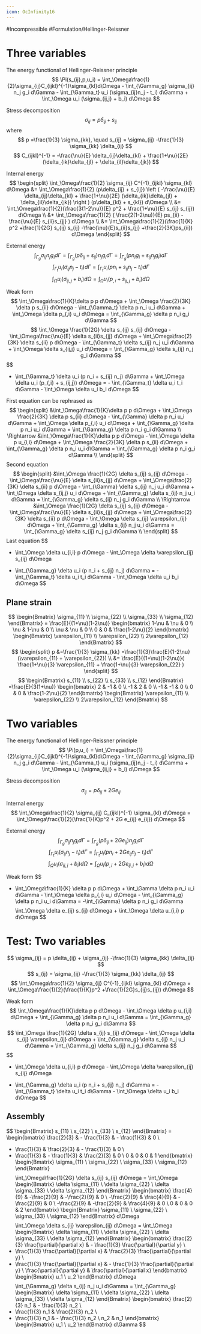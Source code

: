```yaml
---
icon: OcInfinity16
---
```



#Incompressible #Formulation/Hellinger-Reissner  

# Three variables

The energy functional of Hellinger-Reissner principle
$$
\Pi(s_{ij},p,u_i) = \int_\Omega\frac{1}{2}\sigma_{ij}C_{ijkl}^{-1}\sigma_{kl}d\Omega - \int_{\Gamma_g} \sigma_{ij} n_j g_i d\Gamma - \int_{\Gamma_t} u_i (\sigma_{ij}n_j - t_i) d\Gamma + \int_\Omega u_i (\sigma_{ij,j} + b_i) d\Omega
$$

Stress decomposition
$$
\sigma_{ij} = p \delta_{ij} + s_{ij}
$$
where
$$
p =\frac{1}{3} \sigma_{kk}, \quad s_{ij} = \sigma_{ij} -\frac{1}{3} \sigma_{kk} \delta_{ij}
$$
$$
C_{ijkl}^{-1} =  -\frac{\nu}{E} \delta_{ij}\delta_{kl} + \frac{1+\nu}{2E} (\delta_{ik}\delta_{jl} + \delta_{il}\delta_{jk})
$$

Internal energy
$$
\begin{split}
\int_\Omega\frac{1}{2} \sigma_{ij} C^{-1}_{ijkl} \sigma_{kl} d\Omega &=
\int_\Omega\frac{1}{2} (p\delta_{ij} + s_{ij}) \left (
-\frac{\nu}{E} \delta_{ij}\delta_{kl} + \frac{1+\nu}{2E} (\delta_{ik}\delta_{jl} + \delta_{il}\delta_{jk})
\right ) (p\delta_{kl} + s_{kl}) d\Omega \\ &=
\int_\Omega\frac{1}{2}(\frac{3(1-2\nu)}{E} p^2 + \frac{1+\nu}{E} s_{ij} s_{ij}) d\Omega \\ &+
\int_\Omega\frac{1}{2} ( \frac{2(1-2\nu)}{E} ps_{ii} - \frac{\nu}{E} s_{ii}s_{jj} ) d\Omega \\ &=
\int_\Omega\frac{1}{2}(\frac{1}{K} p^2 +\frac{1}{2G} s_{ij} s_{ij} -\frac{\nu}{E}s_{ii}s_{jj} +\frac{2}{3K}ps_{ii}) d\Omega
\end{split}
$$

External energy
$$
\int_{\Gamma_g} \sigma_{ij} n_j g_i d\Gamma = \int_{\Gamma_g} (p\delta_{ij} + s_{ij}) n_j g_i d\Gamma
= \int_{\Gamma_g} (p n_i g_i + s_{ij} n_j g_i) d\Gamma
$$
$$
\int_{\Gamma_t} u_i (\sigma_{ij}n_j - t_i) d\Gamma = \int_{\Gamma_t} u_i (p n_i + s_{ij} n_j - t_i) d\Gamma
$$
$$
\int_\Omega u_i (\sigma_{ij,j} + b_i) d\Omega = \int_\Omega u_i (p_{,i} + s_{ij,j} + b_i) d\Omega
$$

Weak form
$$
\int_\Omega\frac{1}{K}\delta p p d\Omega + \int_\Omega \frac{2}{3K} \delta p s_{ii} d\Omega - \int_{\Gamma_t} \delta p n_i u_i d\Gamma + \int_\Omega \delta p_{,i} u_i d\Omega = \int_{\Gamma_g} \delta p n_i g_i d\Gamma 
$$
$$
\int_\Omega \frac{1}{2G} \delta s_{ij} s_{ij} d\Omega - \int_\Omega\frac{\nu}{E} \delta s_{ii}s_{jj} d\Omega + \int_\Omega\frac{2}{3K} \delta s_{ii} p d\Omega - \int_{\Gamma_t} \delta s_{ij} n_j u_i d\Gamma + \int_\Omega \delta s_{ij,j} u_i d\Omega = \int_{\Gamma_g} \delta s_{ij} n_j g_i d\Gamma
$$
$$
- \int_{\Gamma_t} \delta u_i (p n_i + s_{ij} n_j) d\Gamma + \int_\Omega \delta u_i (p_{,i} + s_{ij,j}) d\Omega 
= - \int_{\Gamma_t} \delta u_i t_i d\Gamma - \int_\Omega \delta u_i b_i d\Omega
$$

First equation can be rephrased as
$$
\begin{split}
&\int_\Omega\frac{1}{K}\delta p p d\Omega + \int_\Omega \frac{2}{3K} \delta p s_{ii} d\Omega - \int_{\Gamma} \delta p n_i u_i d\Gamma + \int_\Omega \delta p_{,i} u_i d\Omega + \int_{\Gamma_g} \delta p n_i u_i d\Gamma = \int_{\Gamma_g} \delta p n_i g_i d\Gamma \\
\Rightarrow
&\int_\Omega\frac{1}{K}\delta p p d\Omega - \int_\Omega \delta p u_{i,i} d\Omega + \int_\Omega \frac{2}{3K} \delta p s_{ii} d\Omega + \int_{\Gamma_g} \delta p n_i u_i d\Gamma = \int_{\Gamma_g} \delta p n_i g_i d\Gamma \\
\end{split}
$$
Second equation
$$
\begin{split}
&\int_\Omega \frac{1}{2G} \delta s_{ij} s_{ij} d\Omega - \int_\Omega\frac{\nu}{E} \delta s_{ii}s_{jj} d\Omega + \int_\Omega\frac{2}{3K} \delta s_{ii} p d\Omega - \int_{\Gamma} \delta s_{ij} n_j u_i d\Gamma + \int_\Omega \delta s_{ij,j} u_i d\Omega + \int_{\Gamma_g} \delta s_{ij} n_j u_i d\Gamma = \int_{\Gamma_g} \delta s_{ij} n_j g_i d\Gamma \\
\Rightarrow
&\int_\Omega \frac{1}{2G} \delta s_{ij} s_{ij} d\Omega - \int_\Omega\frac{\nu}{E} \delta s_{ii}s_{jj} d\Omega + \int_\Omega\frac{2}{3K} \delta s_{ii} p d\Omega - \int_\Omega \delta s_{ij} \varepsilon_{ij} d\Omega + \int_{\Gamma_g} \delta s_{ij} n_j u_i d\Gamma = \int_{\Gamma_g} \delta s_{ij} n_j g_i d\Gamma \\
\end{split}
$$
Last equation
$$
- \int_\Omega \delta u_{i,i} p d\Omega - \int_\Omega \delta \varepsilon_{ij} s_{ij} d\Omega 
+ \int_{\Gamma_g} \delta u_i (p n_i + s_{ij} n_j) d\Gamma 
= - \int_{\Gamma_t} \delta u_i t_i d\Gamma - \int_\Omega \delta u_i b_i d\Omega
$$

## Plane strain
$$
\begin{Bmatrix}
\sigma_{11} \\ \sigma_{22} \\ \sigma_{33} \\ \sigma_{12}
\end{Bmatrix} = 
\frac{E}{(1+\nu)(1-2\nu)}
\begin{bmatrix}
1-\nu & \nu & 0 \\
\nu & 1-\nu & 0 \\
\nu & \nu & 0 \\
0 & 0 & \frac{1-2\nu}{2}
\end{bmatrix}
\begin{Bmatrix}
\varepsilon_{11} \\ \varepsilon_{22} \\ 2\varepsilon_{12}
\end{Bmatrix}
$$
$$
\begin{split}
p &=\frac{1}{3} \sigma_{kk} =\frac{1}{3}\frac{E}{1-2\nu} (\varepsilon_{11} + \varepsilon_{22}) \\
&= \frac{E}{(1+\nu)(1-2\nu)}( \frac{1+\nu}{3} \varepsilon_{11} + \frac{1+\nu}{3} \varepsilon_{22} )
\end{split}
$$
$$
\begin{Bmatrix}
s_{11} \\ s_{22} \\ s_{33} \\ s_{12}
\end{Bmatrix} =\frac{E}{3(1+\nu)}
\begin{bmatrix}
2 & -1 & 0 \\
-1 & 2 & 0 \\
-1 & -1 & 0 \\
0 & 0 & \frac{1-2\nu}{2}
\end{bmatrix}
\begin{Bmatrix}
\varepsilon_{11} \\ \varepsilon_{22} \\ 2\varepsilon_{12}
\end{Bmatrix}
$$

# Two variables

The energy functional of Hellinger-Reissner principle
$$
\Pi(p,u_i) = \int_\Omega\frac{1}{2}\sigma_{ij}C_{ijkl}^{-1}\sigma_{kl}d\Omega - \int_{\Gamma_g} \sigma_{ij} n_j g_i d\Gamma - \int_{\Gamma_t} u_i (\sigma_{ij}n_j - t_i) d\Gamma + \int_\Omega u_i (\sigma_{ij,j} + b_i) d\Omega
$$

Stress decomposition
$$
\sigma_{ij} = p \delta_{ij} + 2G e_{ij}
$$

Internal energy
$$
\int_\Omega\frac{1}{2} \sigma_{ij} C_{ijkl}^{-1} \sigma_{kl} d\Omega = \int_\Omega\frac{1}{2}(\frac{1}{K}p^2 + 2G e_{ij} e_{ij}) d\Omega
$$

External energy
$$
\int_{\Gamma_g} \sigma_{ij} n_j g_i d\Gamma = \int_{\Gamma_g} ( p\delta_{ij} + 2G e_{ij} ) n_j g_i d\Gamma
$$
$$
\int_{\Gamma_t} u_i (\sigma_{ij}n_j - t_i) d\Gamma = \int_{\Gamma_t} u_i( pn_i + 2Ge_{ij} n_j - t_i) d\Gamma
$$
$$
\int_\Omega u_i (\sigma_{ij,j} + b_i) d\Omega = \int_\Omega u_i (p_{,i} + 2Ge_{ij,j} + b_i) d\Omega
$$

Weak form
$$
- \int_\Omega\frac{1}{K} \delta p p d\Omega + \int_\Gamma \delta p n_i u_i d\Gamma - \int_\Omega \delta p_{,i} u_i d\Omega - \int_{\Gamma_g} \delta p n_i u_i d\Gamma = -\int_{\Gamma} \delta p n_i g_i d\Gamma
$$
$$
\int_\Omega \delta e_{ij} s_{ij} d\Omega + \int_\Omega \delta u_{i,i} p d\Omega
$$

# Test: Two variables
$$
\sigma_{ij} = p \delta_{ij} + \sigma_{ij} -\frac{1}{3} \sigma_{kk} \delta_{ij}
$$
$$
s_{ij} = \sigma_{ij} -\frac{1}{3} \sigma_{kk} \delta_{ij}
$$
$$
\int_\Omega\frac{1}{2} \sigma_{ij} C^{-1}_{ijkl} \sigma_{kl} d\Omega = \int_\Omega\frac{1}{2}(\frac{1}{K}p^2 +\frac{1}{2G}s_{ij}s_{ij}) d\Omega
$$

Weak form
$$
\int_\Omega\frac{1}{K}\delta p p d\Omega - \int_\Omega \delta p u_{i,i} d\Omega + \int_{\Gamma_g} \delta p n_i u_i d\Gamma = \int_{\Gamma_g} \delta p n_i g_i d\Gamma 
$$
$$
\int_\Omega \frac{1}{2G} \delta s_{ij} s_{ij} d\Omega - \int_\Omega \delta s_{ij} \varepsilon_{ij} d\Omega + \int_{\Gamma_g} \delta s_{ij} n_j u_i d\Gamma = \int_{\Gamma_g} \delta s_{ij} n_j g_i d\Gamma 
$$
$$
- \int_\Omega \delta u_{i,i} p d\Omega - \int_\Omega \delta \varepsilon_{ij} s_{ij} d\Omega 
+ \int_{\Gamma_g} \delta u_i (p n_i + s_{ij} n_j) d\Gamma 
= - \int_{\Gamma_t} \delta u_i t_i d\Gamma - \int_\Omega \delta u_i b_i d\Omega
$$

## Assembly
$$
\begin{Bmatrix}
s_{11} \\ s_{22} \\ s_{33} \\ s_{12}
\end{Bmatrix} =
\begin{bmatrix}
  \frac{2}{3} & - \frac{1}{3} & - \frac{1}{3} & 0 \\
- \frac{1}{3} &   \frac{2}{3} & - \frac{1}{3} & 0 \\
- \frac{1}{3} & - \frac{1}{3} &   \frac{2}{3} & 0 \\
0 & 0 & 0 & 1
\end{bmatrix}
\begin{Bmatrix}
\sigma_{11} \\ \sigma_{22} \\ \sigma_{33} \\ \sigma_{12}
\end{Bmatrix}
$$
$$
\int_\Omega\frac{1}{2G} \delta s_{ij} s_{ij} d\Omega = \int_\Omega
\begin{Bmatrix}
\delta \sigma_{11} \\ \delta \sigma_{22} \\ \delta \sigma_{33} \\ \delta \sigma_{12}
\end{Bmatrix}
\begin{bmatrix}
  \frac{4}{9} & -\frac{2}{9} & -\frac{2}{9} & 0 \\
 -\frac{2}{9} &  \frac{4}{9} & -\frac{2}{9} & 0 \\
 -\frac{2}{9} & -\frac{2}{9} &  \frac{4}{9} & 0 \\
 0 & 0 & 0 & 2
\end{bmatrix}
\begin{Bmatrix}
\sigma_{11} \\ \sigma_{22} \\ \sigma_{33} \\ \sigma_{12}
\end{Bmatrix} d\Omega
$$
$$
\int_\Omega \delta s_{ij} \varepsilon_{ij} d\Omega = \int_\Omega
\begin{Bmatrix}
\delta \sigma_{11} \\ \delta \sigma_{22} \\ \delta \sigma_{33} \\ \delta \sigma_{12}
\end{Bmatrix}
\begin{bmatrix}
  \frac{2}{3} \frac{\partial}{\partial x} & - \frac{1}{3} \frac{\partial}{\partial y} \\
- \frac{1}{3} \frac{\partial}{\partial x} &   \frac{2}{3} \frac{\partial}{\partial y} \\
- \frac{1}{3} \frac{\partial}{\partial x} & - \frac{1}{3} \frac{\partial}{\partial y} \\
\frac{\partial}{\partial y} & \frac{\partial}{\partial x}
\end{bmatrix}
\begin{Bmatrix}
u_1 \\ u_2
\end{Bmatrix}
d\Omega
$$ 
$$
\int_{\Gamma_g} \delta s_{ij} n_j u_i d\Gamma = \int_{\Gamma_g}
\begin{Bmatrix}
\delta \sigma_{11} \\ \delta \sigma_{22} \\ \delta \sigma_{33} \\ \delta \sigma_{12}
\end{Bmatrix}
\begin{bmatrix}
  \frac{2}{3} n_1 & - \frac{1}{3} n_2 \\
- \frac{1}{3} n_1 &   \frac{2}{3} n_2 \\
- \frac{1}{3} n_1 & - \frac{1}{3} n_2 \\
n_2 & n_1
\end{bmatrix}
\begin{Bmatrix}
u_1 \\ u_2
\end{Bmatrix}
d\Gamma
$$
